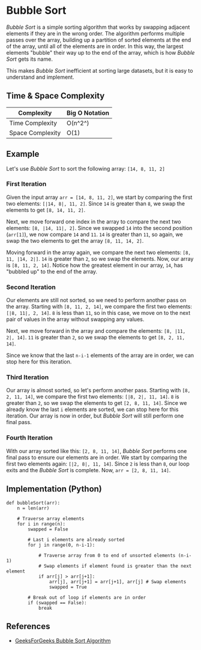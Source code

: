 # Bubble Sort

_Bubble Sort_ is a simple sorting algorithm that works by swapping adjacent elements if they are in the wrong order. The algorithm performs multiple passes over the array, building up a partition of sorted elements at the end of the array, until all of the elements are in order. In this way, the largest elements "bubble" their way up to the end of the array, which is how _Bubble Sort_ gets its name.

This makes _Bubble Sort_ inefficient at sorting large datasets, but it is easy to understand and implement.

## Time & Space Complexity

| Complexity       | Big O Notation |
| ---------------- | -------------- |
| Time Complexity  | O(n^2^)        |
| Space Complexity | O(1)           |

## Example

Let's use _Bubble Sort_ to sort the following array: `[14, 8, 11, 2]`

### First Iteration

Given the input array `arr = [14, 8, 11, 2]`, we start by comparing the first two elements: `[|14, 8|, 11, 2]`. Since `14` is greater than `8`, we swap the elements to get `[8, 14, 11, 2]`.

Next, we move forward one index in the array to compare the next two elements: `[8, |14, 11|, 2]`. Since we swapped `14` into the second position (`arr[1]`), we now compare `14` and `11`. `14` is greater than `11`, so again, we swap the two elements to get the array `[8, 11, 14, 2]`.

Moving forward in the array again, we compare the next two elements: `[8, 11, |14, 2|]`. `14` is greater than `2`, so we swap the elements. Now, our array is `[8, 11, 2, 14]`. Notice how the greatest element in our array, `14`, has "bubbled up" to the end of the array.

### Second Iteration

Our elements are still not sorted, so we need to perform another pass on the array. Starting with `[8, 11, 2, 14]`, we compare the first two elements: `[|8, 11|, 2, 14]`. `8` is less than `11`, so in this case, we move on to the next pair of values in the array without swapping any values.

Next, we move forward in the array and compare the elements: `[8, |11, 2|, 14]`. `11` is greater than `2`, so we swap the elements to get `[8, 2, 11, 14]`.

Since we know that the last `n-i-1` elements of the array are in order, we can stop here for this iteration.

### Third Iteration

Our array is almost sorted, so let's perform another pass. Starting with `[8, 2, 11, 14]`, we compare the first two elements: `[|8, 2|, 11, 14]`. `8` is greater than `2`, so we swap the elements to get `[2, 8, 11, 14]`. Since we already know the last `i` elements are sorted, we can stop here for this iteration. Our array is now in order, but _Bubble Sort_ will still perform one final pass.

### Fourth Iteration

With our array sorted like this: `[2, 8, 11, 14]`, _Bubble Sort_ performs one final pass to ensure our elements are in order. We start by comparing the first two elements again: `[|2, 8|, 11, 14]`. Since `2` is less than `8`, our loop exits and the _Bubble Sort_ is complete. Now, `arr = [2, 8, 11, 14]`.

## Implementation (Python)

```
def bubbleSort(arr):
    n = len(arr)

    # Traverse array elements
    for i in range(n):
        swapped = False

        # Last i elements are already sorted
        for j in range(0, n-i-1):

            # Traverse array from 0 to end of unsorted elements (n-i-1)
            # Swap elements if element found is greater than the next element
            if arr[j] > arr[j+1]:
                arr[j], arr[j+1] = arr[j+1], arr[j] # Swap elements
                swapped = True

        # Break out of loop if elements are in order
        if (swapped == False):
            break
```

## References

- [GeeksForGeeks Bubble Sort Algorithm](https://www.geeksforgeeks.org/bubble-sort-algorithm/)
